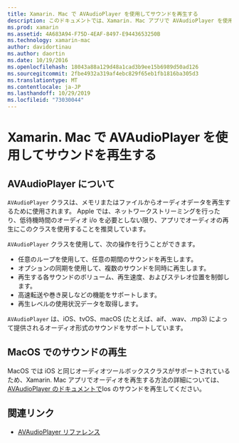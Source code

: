 ```yaml
---
title: Xamarin. Mac で AVAudioPlayer を使用してサウンドを再生する
description: このドキュメントでは、Xamarin. Mac アプリで AVAudioPlayer を使用してサウンドを再生する方法について説明します。 AVAudioPlayer の概要について説明し、その他のドキュメントへのリンクを示します。詳細については、こちらを参照してください。
ms.prod: xamarin
ms.assetid: 4A683A94-F75D-4EAF-8497-E9443653250B
ms.technology: xamarin-mac
author: davidortinau
ms.author: daortin
ms.date: 10/19/2016
ms.openlocfilehash: 18043a88a129d48a1cad3b9ee15b6989d50ad126
ms.sourcegitcommit: 2fbe4932a319af4ebc829f65eb1fb1816ba305d3
ms.translationtype: MT
ms.contentlocale: ja-JP
ms.lasthandoff: 10/29/2019
ms.locfileid: "73030044"
---
```

# <a name="playing-sound-with-avaudioplayer-in-xamarinmac"></a>Xamarin. Mac で AVAudioPlayer を使用してサウンドを再生する

## <a name="about-the-avaudioplayer"></a>AVAudioPlayer について

`AVAudioPlayer` クラスは、メモリまたはファイルからオーディオデータを再生するために使用されます。 Apple では、ネットワークストリーミングを行ったり、低待機時間のオーディオ i/o を必要としない限り、アプリでオーディオの再生にこのクラスを使用することを推奨しています。

`AVAudioPlayer` クラスを使用して、次の操作を行うことができます。

- 任意のループを使用して、任意の期間のサウンドを再生します。
- オプションの同期を使用して、複数のサウンドを同時に再生します。
- 再生する各サウンドのボリューム、再生速度、およびステレオ位置を制御します。
- 高速転送や巻き戻しなどの機能をサポートします。
- 再生レベルの使用状況データを取得します。

`AVAudioPlayer` は、iOS、tvOS、macOS (たとえば、aif、.wav、.mp3) によって提供されるオーディオ形式のサウンドをサポートしています。

## <a name="playing-sounds-in-macos"></a>MacOS でのサウンドの再生

MacOS では iOS と同じオーディオツールボックスクラスがサポートされているため、Xamarin. Mac アプリでオーディオを再生する方法の詳細については、 [AVAudioPlayer のドキュメントで](https://github.com/xamarin/recipes/tree/master/Recipes/ios/media/sound/avaudioplayer)Ios のサウンドを再生してください。

## <a name="related-links"></a>関連リンク

- [AVAudioPlayer リファレンス](https://developer.apple.com/documentation/avfoundation/avaudioplayer)
